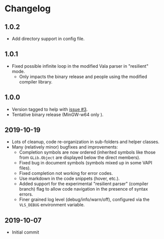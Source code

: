 # Changelog

## 1.0.2
- Add directory support in config file.

## 1.0.1
- Fixed possible infinite loop in the modified Vala parser in "resilient" mode.
  - Only impacts the binary release and people using the modified compiler library.

## 1.0.0
- Version tagged to help with [issue #3](https://github.com/philippejer/vala-language-server-alpha/issues/3).
- Tentative binary release (MinGW-w64 only ).

## 2019-10-19
- Lots of cleanup, code re-organization in sub-folders and helper classes.
- Many (relatively minor) bugfixes and improvements:
  - Completion symbols are now ordered (inherited symbols like those from `GLib.Object` are displayed below the direct members).
  - Fixed bug in document symbols (symbols mixed up in some VAPI files).
  - Fixed completion not working for error codes.
  - Use markdown in the code snippets (hover, etc.).
  - Added support for the experimental "resilient parser" (compiler branch) flag to allow code navigation in the presence of syntax errors.  
  - Finer grained log level (debug/info/warn/off), configured via the `VLS_DEBUG` environment variable.

## 2019-10-07
- Initial commit
